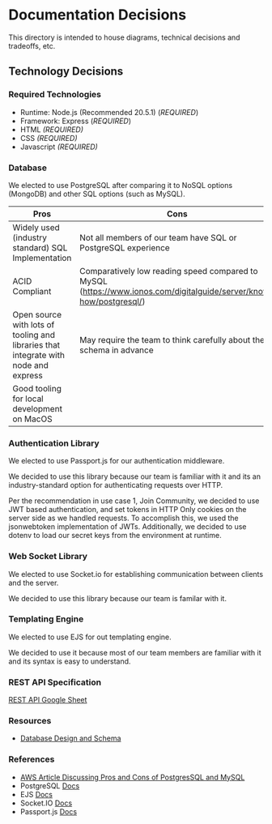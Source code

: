 # Documentation Decisions

This directory is intended to house diagrams, technical decisions and tradeoffs, etc.

## Technology Decisions

### Required Technologies

-   Runtime: Node.js (Recommended 20.5.1) (_REQUIRED_)
-   Framework: Express (_REQUIRED_)
-   HTML _(REQUIRED)_
-   CSS _(REQUIRED)_
-   Javascript _(REQUIRED)_

### Database

We elected to use PostgreSQL after comparing it to NoSQL options (MongoDB) and other SQL options (such as MySQL).

| Pros                                                                                | Cons                                                                                                               |
| ----------------------------------------------------------------------------------- | ------------------------------------------------------------------------------------------------------------------ |
| Widely used (industry standard) SQL Implementation                                  | Not all members of our team have SQL or PostgreSQL experience                                                      |
| ACID Compliant                                                                      | Comparatively low reading speed compared to MySQL (https://www.ionos.com/digitalguide/server/know-how/postgresql/) |
| Open source with lots of tooling and libraries that integrate with node and express | May require the team to think carefully about the schema in advance                                                |
| Good tooling for local development on MacOS                                         |                                                                                                                    |

### Authentication Library

We elected to use Passport.js for our authentication middleware.

We decided to use this library because our team is familiar with it and its an industry-standard option for authenticating requests over HTTP.

Per the recommendation in use case 1, Join Community, we decided to use JWT based authentication, and set
tokens in HTTP Only cookies on the server side as we handled requests. To accomplish this, we used
the jsonwebtoken implementation of JWTs. Additionally, we decided to use dotenv to load our secret keys
from the environment at runtime.

### Web Socket Library

We elected to use Socket.io for establishing communication between clients and the server.

We decided to use this library because our team is familar with it.

### Templating Engine

We elected to use EJS for out templating engine.

We decided to use it because most of our team members are familiar with it and its syntax is easy to understand.

### REST API Specification

[REST API Google Sheet](https://docs.google.com/spreadsheets/d/1T7iUzWzS5vqBZiTEkATTPoX8Ts2FUyHnQ3qYcuLPNeA/edit#gid=0)

### Resources

-   [Database Design and Schema](https://app.diagrams.net/#G17hR_xSGP90rC-pllEnbJ8A7NLXeNjATB)

### References

-   [AWS Article Discussing Pros and Cons of PostgresSQL and MySQL](https://aws.amazon.com/compare/the-difference-between-mysql-vs-postgresql/#:~:text=PostgreSQL%20is%20an%20object%2Drelational%20database%20management%20system.&text=MySQL%20has%20limited%20support%20of,stored%20procedures%20in%20multiple%20languages.)
-   PostgreSQL [Docs](https://www.postgresql.org/docs/)
-   EJS [Docs](https://ejs.co/#docs)
-   Socket.IO [Docs](https://socket.io/docs/v4/)
-   Passport.js [Docs](https://www.passportjs.org/docs/)

